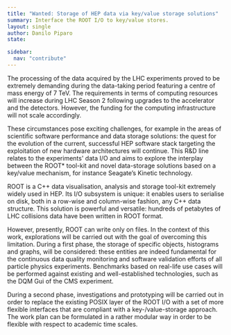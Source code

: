 ```yaml
---
title: "Wanted: Storage of HEP data via key/value storage solutions"
summary: Interface the ROOT I/O to key/value stores.
layout: single
author: Danilo Piparo
state:

sidebar:
  nav: "contribute"
---
```


The processing of the data acquired by the LHC experiments proved to be extremely demanding
during the data-taking period featuring a centre of mass energy of 7 TeV. The requirements
in terms of computing resources will increase during LHC Season 2 following upgrades to the
accelerator and the detectors. However, the funding for the computing infrastructure will
not scale accordingly.

These circumstances pose exciting challenges, for example in the areas of scientific software
performance and data storage solutions: the quest for the evolution of the current, successful
HEP software stack targeting the exploitation of new hardware architectures will continue.
This R&D line relates to the experiments' data I/O and aims to explore the interplay between
the ROOT* tool-kit and novel data-storage solutions based on a key/value mechanism, for
instance Seagate’s Kinetic technology.

ROOT is a C++ data visualisation, analysis and storage tool-kit extremely widely used in
HEP. Its I/O subsystem is unique: it enables users to serialise on disk, both in a row-wise
and column-wise fashion, any C++ data structure. This solution is powerful and versatile:
hundreds of petabytes of LHC collisions data have been written in ROOT format.

However, presently, ROOT can write only on files. In the context of this work, explorations
will be carried out with the goal of overcoming this limitation. During a first phase, the
storage of specific objects, histograms and graphs, will be considered: these entities are
indeed fundamental for the continuous data quality monitoring and software validation
efforts of all particle physics experiments. Benchmarks based on real-life use cases will
be performed against existing and well-established technologies, such as the DQM Gui of the
CMS experiment.

 During a second phase, investigations and prototyping will be carried out in order to
 replace the existing POSIX layer of the ROOT I/O with a set of more flexible interfaces
 that are compliant with a key-/value-storage approach. The work plan can be formulated
 in a rather modular way in order to be flexible with respect to academic time scales.
